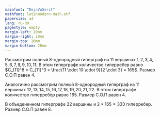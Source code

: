 ```yaml
---
mainfont: "DejaVuSerif"
mathfont: latinmodern-math.otf
papersize: a4
lang: ru-RU
pagestyle: empty
margin-left: 20mm
margin-right: 20mm
margin-top: 20mm
margin-bottom: 20mm
---
```


Рассмотрим полный 8-однородный гиперграф на 11 вершинах ${1,2,3,4,5,6,7,8,9,10,11}$. В этом гиперграфе количество гиперребер равно $C_{11}^8 = C_{11}^3 = \frac{11 \cdot 10 \cdot 9}{2 \cdot 3} = 165$. Размер С.О.П равен 4.

Аналогично рассмотрим полный 8-однородный гиперграф на 11 вершинах ${12,13,14,15,16,17,18,19,20,21,22}$. В этом гиперграфе количество гиперребер равно $165$. Размер С.О.П равен 4.

В объедененном гиперграфе 22 вершины и $2*165 = 330$ гиперребер. Размер С.О.П равен 8.